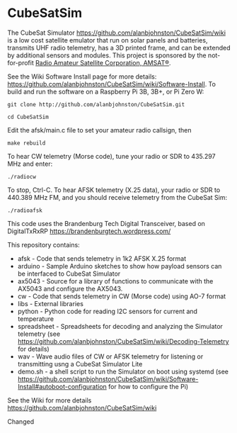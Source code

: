 # CubeSatSim

The CubeSat Simulator https://github.com/alanbjohnston/CubeSatSim/wiki is a low cost satellite emulator that run on solar panels and batteries, transmits UHF radio telemetry, has a 3D printed frame, and can be extended by additional sensors and modules.  This project is sponsored by the not-for-profit [Radio Amateur Satellite Corporation, AMSAT®](https://amsat.org).

See the Wiki Software Install page for more details: https://github.com/alanbjohnston/CubeSatSim/wiki/Software-Install. To build and run the software on a Raspberry Pi 3B, 3B+, or Pi Zero W:

`git clone http://github.com/alanbjohnston/CubeSatSim.git`

`cd CubeSatSim`

Edit the afsk/main.c file to set your amateur radio callsign, then 

`make rebuild`

To hear CW telemetry (Morse code), tune your radio or SDR to 435.297 MHz and enter:

`./radiocw`

To stop, Ctrl-C.  To hear AFSK telemetry (X.25 data), your radio or SDR to 440.389 MHz FM, and you should receive telemetry from the CubeSat Sim:

`./radioafsk`

This code uses the Brandenburg Tech Digital Transceiver, based on DigitalTxRxRP  https://brandenburgtech.wordpress.com/ 

This repository contains:
     
  - afsk - Code that sends telemetry in 1k2 AFSK X.25 format
 - arduino - Sample Arduino sketches to show how payload sensors can be interfaced to CubeSat Simulator
 - ax5043 - Source for a library of functions to communicate with the AX5043 and configure the AX5043.
 - cw - Code that sends telemetry in CW (Morse code) using AO-7 format
 - libs - External libraries
 - python - Python code for reading I2C sensors for current and temperature
 - spreadsheet - Spreadsheets for decoding and analyzing the Simulator telemetry (see https://github.com/alanbjohnston/CubeSatSim/wiki/Decoding-Telemetry for details)
 - wav - Wave audio files of CW or AFSK telemetry for listening or transmitting usng a CubeSat Simulator Lite
 - demo.sh - a shell script to run the Simulator on boot using systemd (see https://github.com/alanbjohnston/CubeSatSim/wiki/Software-Install#autoboot-configuration for how to configure the Pi)

See the Wiki for more details https://github.com/alanbjohnston/CubeSatSim/wiki

Changed
